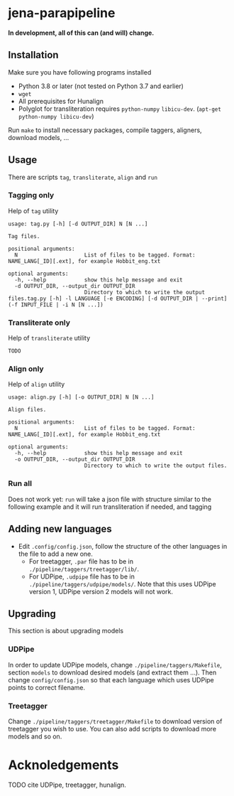 # jena-parapipeline 
**In development, all of this can (and will) change.**
## Installation
Make sure you have following programs installed
- Python 3.8 or later (not tested on Python 3.7 and earlier)
- `wget`
- All prerequisites for Hunalign
- Polyglot for transliteration requires `python-numpy` `libicu-dev`. (`apt-get python-numpy libicu-dev`)

Run `make` to install necessary packages, compile taggers, aligners, download models, ...


## Usage
There are scripts `tag`, `transliterate`, `align` and `run`

### Tagging only
Help of `tag` utility
~~~ 
usage: tag.py [-h] [-d OUTPUT_DIR] N [N ...]

Tag files.

positional arguments:
  N                     List of files to be tagged. Format: NAME_LANG[_ID][.ext], for example Hobbit_eng.txt

optional arguments:
  -h, --help            show this help message and exit
  -d OUTPUT_DIR, --output_dir OUTPUT_DIR
                        Directory to which to write the output files.tag.py [-h] -l LANGUAGE [-e ENCODING] [-d OUTPUT_DIR | --print] (-f INPUT_FILE | -i N [N ...])

~~~

### Transliterate only
Help of `transliterate` utility
~~~
TODO
~~~

### Align only
Help of `align` utility
~~~
usage: align.py [-h] [-o OUTPUT_DIR] N [N ...]

Align files.

positional arguments:
  N                     List of files to be tagged. Format: NAME_LANG[_ID][.ext], for example Hobbit_eng.txt

optional arguments:
  -h, --help            show this help message and exit
  -o OUTPUT_DIR, --output_dir OUTPUT_DIR
                        Directory to which to write the output files.
~~~

### Run all
Does not work yet: `run` will take a json file with structure similar to the following example and it will run transliteration if needed, and tagging


## Adding new languages
- Edit `.config/config.json`, follow the structure of the other languages in the file to add a new one.
    * For treetagger, `.par` file has to be in `./pipeline/taggers/treetagger/lib/`.
    * For UDPipe, `.udpipe` file has to be in `./pipeline/taggers/udpipe/models/`. Note that this uses UDPipe version 1, UDPipe version 2 models will not work.

## Upgrading
This section is about upgrading models

### UDPipe
In order to update UDPipe models, change `./pipeline/taggers/Makefile`, section `models` to download desired models (and extract them ...). 
Then change `config/config.json` so that each language which uses UDPipe points to correct filename.

### Treetagger
Change `./pipeline/taggers/treetagger/Makefile` to download version of treetagger you wish to use. 
You can also add scripts to download more models and so on.

# Acknoledgements
TODO cite UDPipe, treetagger, hunalign. 
